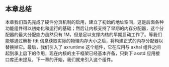 ## 本章总结



本章我们首先完成了硬件分页机制的启用，建立了初始的地址空间，这是后面各种功能组件得以初始化和运行的基础；然后让内核支持了早期的内存分配器，这个分配器的最大分配能力虽然只有 1M，但是足以支撑内核的早期启动工作了。等我们能够通过解析 fdt 信息获取实际的物理内存大小之后，将构建正式的内存分配器以替换掉它。最后，我们引入了 axruntime 这个组件，它在应用与 axhal 组件之间起到承上启下的作用，现在内核的主干框架已经基本齐备，只剩下 axstd 应用接口库还未提及，下一章的开始，我们就来引入这个组件。





<script src="https://utteranc.es/client.js"
        repo="OSLearning365/blog-issues"
        issue-term="pathname"
        theme="github-light"
        crossorigin="anonymous"
        async>
</script>
